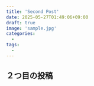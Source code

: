 ```yaml
---
title: 'Second Post'
date: 2025-05-27T01:49:06+09:00
draft: true
image: 'sample.jpg'
categories:
  - 
tags:
  - 
---
```


## ２つ目の投稿